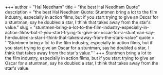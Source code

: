 +++
author = "Hal Needham"
title = "the best Hal Needham Quote"
description = "the best Hal Needham Quote: Stuntmen bring a lot to the film industry, especially in action films, but if you start trying to give an Oscar for a stuntman, say he doubled a star, I think that takes away from the star's value."
slug = "stuntmen-bring-a-lot-to-the-film-industry-especially-in-action-films-but-if-you-start-trying-to-give-an-oscar-for-a-stuntman-say-he-doubled-a-star-i-think-that-takes-away-from-the-stars-value"
quote = '''Stuntmen bring a lot to the film industry, especially in action films, but if you start trying to give an Oscar for a stuntman, say he doubled a star, I think that takes away from the star's value.'''
+++
Stuntmen bring a lot to the film industry, especially in action films, but if you start trying to give an Oscar for a stuntman, say he doubled a star, I think that takes away from the star's value.

